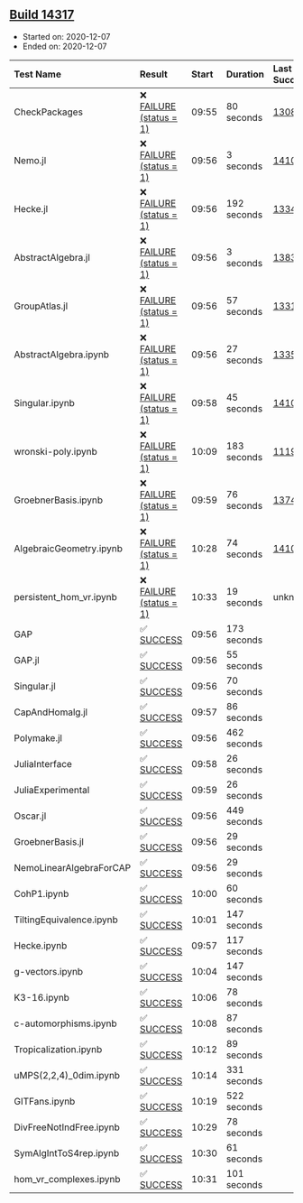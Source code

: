 ## [Build 14317](https://oscarci.mathematik.uni-kl.de/job/oscar/14317/)

* Started on: 2020-12-07
* Ended on: 2020-12-07

| Test Name    | Result | Start | Duration | Last Success | First Failure |
|:-------------|:-------|:------|:---------|:-------------|:--------------|
| CheckPackages | ❌ [FAILURE (status = 1)](https://oscarci.mathematik.uni-kl.de/job/oscar/14317/artifact/logs/build-14317/CheckPackages.log) | 09:55 | 80 seconds | [13085](https://oscarci.mathematik.uni-kl.de/job/oscar/13085/) | [13086](https://oscarci.mathematik.uni-kl.de/job/oscar/13086/) |
| Nemo.jl | ❌ [FAILURE (status = 1)](https://oscarci.mathematik.uni-kl.de/job/oscar/14317/artifact/logs/build-14317/Nemo.jl.log) | 09:56 | 3 seconds | [14101](https://oscarci.mathematik.uni-kl.de/job/oscar/14101/) | [14102](https://oscarci.mathematik.uni-kl.de/job/oscar/14102/) |
| Hecke.jl | ❌ [FAILURE (status = 1)](https://oscarci.mathematik.uni-kl.de/job/oscar/14317/artifact/logs/build-14317/Hecke.jl.log) | 09:56 | 192 seconds | [13341](https://oscarci.mathematik.uni-kl.de/job/oscar/13341/) | [13342](https://oscarci.mathematik.uni-kl.de/job/oscar/13342/) |
| AbstractAlgebra.jl | ❌ [FAILURE (status = 1)](https://oscarci.mathematik.uni-kl.de/job/oscar/14317/artifact/logs/build-14317/AbstractAlgebra.jl.log) | 09:56 | 3 seconds | [13837](https://oscarci.mathematik.uni-kl.de/job/oscar/13837/) | [13838](https://oscarci.mathematik.uni-kl.de/job/oscar/13838/) |
| GroupAtlas.jl | ❌ [FAILURE (status = 1)](https://oscarci.mathematik.uni-kl.de/job/oscar/14317/artifact/logs/build-14317/GroupAtlas.jl.log) | 09:56 | 57 seconds | [13311](https://oscarci.mathematik.uni-kl.de/job/oscar/13311/) | [13312](https://oscarci.mathematik.uni-kl.de/job/oscar/13312/) |
| AbstractAlgebra.ipynb | ❌ [FAILURE (status = 1)](https://oscarci.mathematik.uni-kl.de/job/oscar/14317/artifact/logs/build-14317/AbstractAlgebra.ipynb.log) | 09:56 | 27 seconds | [13355](https://oscarci.mathematik.uni-kl.de/job/oscar/13355/) | [13356](https://oscarci.mathematik.uni-kl.de/job/oscar/13356/) |
| Singular.ipynb | ❌ [FAILURE (status = 1)](https://oscarci.mathematik.uni-kl.de/job/oscar/14317/artifact/logs/build-14317/Singular.ipynb.log) | 09:58 | 45 seconds | [14101](https://oscarci.mathematik.uni-kl.de/job/oscar/14101/) | [14102](https://oscarci.mathematik.uni-kl.de/job/oscar/14102/) |
| wronski-poly.ipynb | ❌ [FAILURE (status = 1)](https://oscarci.mathematik.uni-kl.de/job/oscar/14317/artifact/logs/build-14317/wronski-poly.ipynb.log) | 10:09 | 183 seconds | [11192](https://oscarci.mathematik.uni-kl.de/job/oscar/11192/) | [11193](https://oscarci.mathematik.uni-kl.de/job/oscar/11193/) |
| GroebnerBasis.ipynb | ❌ [FAILURE (status = 1)](https://oscarci.mathematik.uni-kl.de/job/oscar/14317/artifact/logs/build-14317/GroebnerBasis.ipynb.log) | 09:59 | 76 seconds | [13748](https://oscarci.mathematik.uni-kl.de/job/oscar/13748/) | [13749](https://oscarci.mathematik.uni-kl.de/job/oscar/13749/) |
| AlgebraicGeometry.ipynb | ❌ [FAILURE (status = 1)](https://oscarci.mathematik.uni-kl.de/job/oscar/14317/artifact/logs/build-14317/AlgebraicGeometry.ipynb.log) | 10:28 | 74 seconds | [14101](https://oscarci.mathematik.uni-kl.de/job/oscar/14101/) | [14102](https://oscarci.mathematik.uni-kl.de/job/oscar/14102/) |
| persistent_hom_vr.ipynb | ❌ [FAILURE (status = 1)](https://oscarci.mathematik.uni-kl.de/job/oscar/14317/artifact/logs/build-14317/persistent_hom_vr.ipynb.log) | 10:33 | 19 seconds | unknown | unknown |
| GAP | ✅ [SUCCESS](https://oscarci.mathematik.uni-kl.de/job/oscar/14317/artifact/logs/build-14317/GAP.log) | 09:56 | 173 seconds |  |  |
| GAP.jl | ✅ [SUCCESS](https://oscarci.mathematik.uni-kl.de/job/oscar/14317/artifact/logs/build-14317/GAP.jl.log) | 09:56 | 55 seconds |  |  |
| Singular.jl | ✅ [SUCCESS](https://oscarci.mathematik.uni-kl.de/job/oscar/14317/artifact/logs/build-14317/Singular.jl.log) | 09:56 | 70 seconds |  |  |
| CapAndHomalg.jl | ✅ [SUCCESS](https://oscarci.mathematik.uni-kl.de/job/oscar/14317/artifact/logs/build-14317/CapAndHomalg.jl.log) | 09:57 | 86 seconds |  |  |
| Polymake.jl | ✅ [SUCCESS](https://oscarci.mathematik.uni-kl.de/job/oscar/14317/artifact/logs/build-14317/Polymake.jl.log) | 09:56 | 462 seconds |  |  |
| JuliaInterface | ✅ [SUCCESS](https://oscarci.mathematik.uni-kl.de/job/oscar/14317/artifact/logs/build-14317/JuliaInterface.log) | 09:58 | 26 seconds |  |  |
| JuliaExperimental | ✅ [SUCCESS](https://oscarci.mathematik.uni-kl.de/job/oscar/14317/artifact/logs/build-14317/JuliaExperimental.log) | 09:59 | 26 seconds |  |  |
| Oscar.jl | ✅ [SUCCESS](https://oscarci.mathematik.uni-kl.de/job/oscar/14317/artifact/logs/build-14317/Oscar.jl.log) | 09:56 | 449 seconds |  |  |
| GroebnerBasis.jl | ✅ [SUCCESS](https://oscarci.mathematik.uni-kl.de/job/oscar/14317/artifact/logs/build-14317/GroebnerBasis.jl.log) | 09:56 | 29 seconds |  |  |
| NemoLinearAlgebraForCAP | ✅ [SUCCESS](https://oscarci.mathematik.uni-kl.de/job/oscar/14317/artifact/logs/build-14317/NemoLinearAlgebraForCAP.log) | 09:56 | 29 seconds |  |  |
| CohP1.ipynb | ✅ [SUCCESS](https://oscarci.mathematik.uni-kl.de/job/oscar/14317/artifact/logs/build-14317/CohP1.ipynb.log) | 10:00 | 60 seconds |  |  |
| TiltingEquivalence.ipynb | ✅ [SUCCESS](https://oscarci.mathematik.uni-kl.de/job/oscar/14317/artifact/logs/build-14317/TiltingEquivalence.ipynb.log) | 10:01 | 147 seconds |  |  |
| Hecke.ipynb | ✅ [SUCCESS](https://oscarci.mathematik.uni-kl.de/job/oscar/14317/artifact/logs/build-14317/Hecke.ipynb.log) | 09:57 | 117 seconds |  |  |
| g-vectors.ipynb | ✅ [SUCCESS](https://oscarci.mathematik.uni-kl.de/job/oscar/14317/artifact/logs/build-14317/g-vectors.ipynb.log) | 10:04 | 147 seconds |  |  |
| K3-16.ipynb | ✅ [SUCCESS](https://oscarci.mathematik.uni-kl.de/job/oscar/14317/artifact/logs/build-14317/K3-16.ipynb.log) | 10:06 | 78 seconds |  |  |
| c-automorphisms.ipynb | ✅ [SUCCESS](https://oscarci.mathematik.uni-kl.de/job/oscar/14317/artifact/logs/build-14317/c-automorphisms.ipynb.log) | 10:08 | 87 seconds |  |  |
| Tropicalization.ipynb | ✅ [SUCCESS](https://oscarci.mathematik.uni-kl.de/job/oscar/14317/artifact/logs/build-14317/Tropicalization.ipynb.log) | 10:12 | 89 seconds |  |  |
| uMPS(2,2,4)_0dim.ipynb | ✅ [SUCCESS](https://oscarci.mathematik.uni-kl.de/job/oscar/14317/artifact/logs/build-14317/uMPS-2-2-4-_0dim.ipynb.log) | 10:14 | 331 seconds |  |  |
| GITFans.ipynb | ✅ [SUCCESS](https://oscarci.mathematik.uni-kl.de/job/oscar/14317/artifact/logs/build-14317/GITFans.ipynb.log) | 10:19 | 522 seconds |  |  |
| DivFreeNotIndFree.ipynb | ✅ [SUCCESS](https://oscarci.mathematik.uni-kl.de/job/oscar/14317/artifact/logs/build-14317/DivFreeNotIndFree.ipynb.log) | 10:29 | 78 seconds |  |  |
| SymAlgIntToS4rep.ipynb | ✅ [SUCCESS](https://oscarci.mathematik.uni-kl.de/job/oscar/14317/artifact/logs/build-14317/SymAlgIntToS4rep.ipynb.log) | 10:30 | 61 seconds |  |  |
| hom_vr_complexes.ipynb | ✅ [SUCCESS](https://oscarci.mathematik.uni-kl.de/job/oscar/14317/artifact/logs/build-14317/hom_vr_complexes.ipynb.log) | 10:31 | 101 seconds |  |  |
